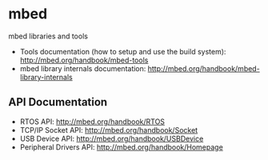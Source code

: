 mbed
====

mbed libraries and tools

* Tools documentation (how to setup and use the build system): http://mbed.org/handbook/mbed-tools
* mbed library internals documentation: http://mbed.org/handbook/mbed-library-internals

API Documentation
-----------------
* RTOS API: http://mbed.org/handbook/RTOS
* TCP/IP Socket API: http://mbed.org/handbook/Socket
* USB Device API: http://mbed.org/handbook/USBDevice
* Peripheral Drivers API: http://mbed.org/handbook/Homepage
